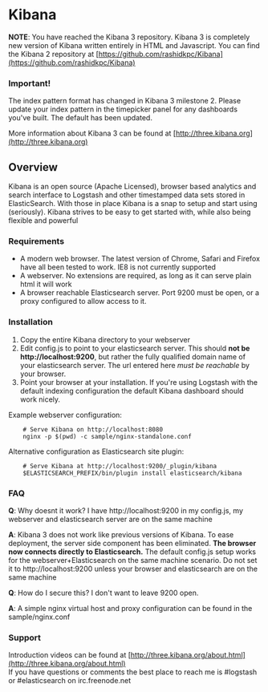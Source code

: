# Kibana

__NOTE__: You have reached the Kibana 3 repository. 
Kibana 3 is completely new version of Kibana written entirely in HTML and Javascript. You can find 
the Kibana 2 repository at [https://github.com/rashidkpc/Kibana](https://github.com/rashidkpc/Kibana)

### Important!
The index pattern format has changed in Kibana 3 milestone 2. Please update your index pattern in the
timepicker panel for any dashboards you've built. The default has been updated.

More information about Kibana 3 can be found at [http://three.kibana.org](http://three.kibana.org)  

## Overview

Kibana is an open source (Apache Licensed), browser based analytics and search interface to Logstash 
and other timestamped data sets stored in ElasticSearch. With those in place Kibana is a snap to 
setup and start using (seriously). Kibana strives to be easy to get started with, while also being 
flexible and powerful

### Requirements
* A modern web browser. The latest version of Chrome, Safari and Firefox have all been tested to 
work. IE8 is not currently supported
* A webserver. No extensions are required, as long as it can serve plain html it will work
* A browser reachable Elasticsearch server. Port 9200 must be open, or a proxy configured to allow 
access to it.

### Installation

1. Copy the entire Kibana directory to your webserver
2. Edit config.js to point to your elasticsearch server. This should __not be 
http://localhost:9200__, but rather the fully qualified domain name of your elasticsearch server. 
The url entered here _must be reachable_ by your browser.
3. Point your browser at your installation. If you're using Logstash with the default indexing 
configuration the default Kibana dashboard should work nicely. 

Example webserver configuration:

        # Serve Kibana on http://localhost:8080
        nginx -p $(pwd) -c sample/nginx-standalone.conf

Alternative configuration as Elasticsearch site plugin:

        # Serve Kibana at http://localhost:9200/_plugin/kibana
        $ELASTICSEARCH_PREFIX/bin/plugin install elasticsearch/kibana

### FAQ
__Q__: Why doesnt it work? I have http://localhost:9200 in my config.js, my webserver and elasticsearch
server are on the same machine  

__A__: Kibana 3 does not work like previous versions of Kibana. To ease deployment, the server side
component has been eliminated. __The browser now connects directly to Elasticsearch.__ The default
config.js setup works for the webserver+Elasticsearch on the same machine scenario. Do not set it
to http://localhost:9200 unless your browser and elasticsearch are on the same machine

__Q__: How do I secure this? I don't want to leave 9200 open.  

__A__: A simple nginx virtual host and proxy configuration can be found in the sample/nginx.conf

### Support

Introduction videos can be found at [http://three.kibana.org/about.html](http://three.kibana.org/about.html)  
If you have questions or comments the best place to reach me is #logstash or #elasticsearch on irc.freenode.net

